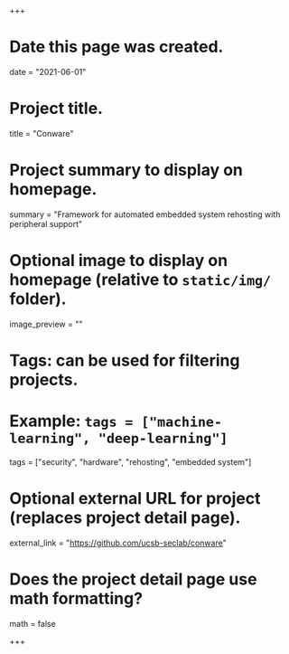 +++
# Date this page was created.
date = "2021-06-01"

# Project title.
title = "Conware"

# Project summary to display on homepage.
summary = "Framework for automated embedded system rehosting with peripheral support"

# Optional image to display on homepage (relative to `static/img/` folder).
image_preview = ""

# Tags: can be used for filtering projects.
# Example: `tags = ["machine-learning", "deep-learning"]`
tags = ["security", "hardware", "rehosting", "embedded system"]

# Optional external URL for project (replaces project detail page).
external_link = "https://github.com/ucsb-seclab/conware"

# Does the project detail page use math formatting?
math = false

+++

